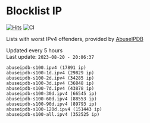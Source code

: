 # Blocklist IP

[![Hits](https://hits.seeyoufarm.com/api/count/incr/badge.svg?url=https%3A%2F%2Fgithub.com%2Fborestad%2Fblocklist-ip%2F&count_bg=%2379C83D&title_bg=%23555555&icon=&icon_color=%23E7E7E7&title=hits&edge_flat=false)](https://hits.seeyoufarm.com)  ![CI](https://img.shields.io/github/workflow/status/borestad/blocklist-ip/CI?style=flat-square)

Lists with worst IPv4 offenders, provided by [AbuseIPDB](https://www.abuseipdb.com/)

<!-- FOOTER-PLACEHOLDER -->
Updated every 5 hours<br>
Last update: `2023-08-20 - 20:06:37`
```
abuseipdb-s100.ipv4 (17891 ip)
abuseipdb-s100-1d.ipv4 (29829 ip)
abuseipdb-s100-2d.ipv4 (34285 ip)
abuseipdb-s100-3d.ipv4 (36848 ip)
abuseipdb-s100-7d.ipv4 (43878 ip)
abuseipdb-s100-30d.ipv4 (66545 ip)
abuseipdb-s100-60d.ipv4 (88553 ip)
abuseipdb-s100-90d.ipv4 (89793 ip)
abuseipdb-s100-120d.ipv4 (151443 ip)
abuseipdb-s100-all.ipv4 (352525 ip)
```
